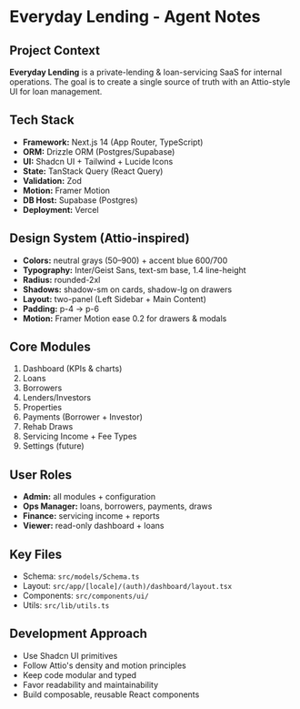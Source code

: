 # Everyday Lending - Agent Notes

## Project Context
**Everyday Lending** is a private-lending & loan-servicing SaaS for internal operations. The goal is to create a single source of truth with an Attio-style UI for loan management.

## Tech Stack
- **Framework:** Next.js 14 (App Router, TypeScript)
- **ORM:** Drizzle ORM (Postgres/Supabase)
- **UI:** Shadcn UI + Tailwind + Lucide Icons
- **State:** TanStack Query (React Query)
- **Validation:** Zod
- **Motion:** Framer Motion
- **DB Host:** Supabase (Postgres)
- **Deployment:** Vercel

## Design System (Attio-inspired)
- **Colors:** neutral grays (50–900) + accent blue 600/700
- **Typography:** Inter/Geist Sans, text-sm base, 1.4 line-height
- **Radius:** rounded-2xl
- **Shadows:** shadow-sm on cards, shadow-lg on drawers
- **Layout:** two-panel (Left Sidebar + Main Content)
- **Padding:** p-4 → p-6
- **Motion:** Framer Motion ease 0.2 for drawers & modals

## Core Modules
1. Dashboard (KPIs & charts)
2. Loans
3. Borrowers
4. Lenders/Investors
5. Properties
6. Payments (Borrower + Investor)
7. Rehab Draws
8. Servicing Income + Fee Types
9. Settings (future)

## User Roles
- **Admin:** all modules + configuration
- **Ops Manager:** loans, borrowers, payments, draws
- **Finance:** servicing income + reports
- **Viewer:** read-only dashboard + loans

## Key Files
- Schema: `src/models/Schema.ts`
- Layout: `src/app/[locale]/(auth)/dashboard/layout.tsx`
- Components: `src/components/ui/`
- Utils: `src/lib/utils.ts`

## Development Approach
- Use Shadcn UI primitives
- Follow Attio's density and motion principles
- Keep code modular and typed
- Favor readability and maintainability
- Build composable, reusable React components
